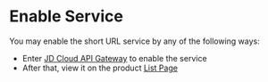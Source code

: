 # Enable Service

You may enable the short URL service by any of the following ways:

- Enter [JD Cloud API Gateway](https://apigateway-console.jdcloud.com/) to enable the service
- After that, view it on the product [List Page](https://apigateway-console.jdcloud.com/product)


